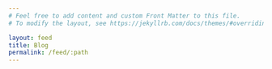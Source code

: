 ```yaml
---
# Feel free to add content and custom Front Matter to this file.
# To modify the layout, see https://jekyllrb.com/docs/themes/#overriding-theme-defaults

layout: feed
title: Blog
permalink: /feed/:path
---
```

